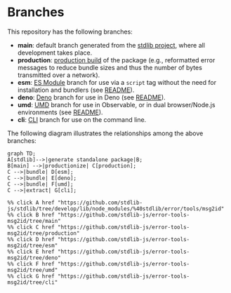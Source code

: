 <!--

@license Apache-2.0

Copyright (c) 2023 The Stdlib Authors.

Licensed under the Apache License, Version 2.0 (the "License");
you may not use this file except in compliance with the License.
You may obtain a copy of the License at

    http://www.apache.org/licenses/LICENSE-2.0

Unless required by applicable law or agreed to in writing, software
distributed under the License is distributed on an "AS IS" BASIS,
WITHOUT WARRANTIES OR CONDITIONS OF ANY KIND, either express or implied.
See the License for the specific language governing permissions and
limitations under the License.

-->

# Branches

This repository has the following branches:

-   **main**: default branch generated from the [stdlib project][stdlib-url], where all development takes place.
-   **production**: [production build][production-url] of the package (e.g., reformatted error messages to reduce bundle sizes and thus the number of bytes transmitted over a network).
-   **esm**: [ES Module][esm-url] branch for use via a `script` tag without the need for installation and bundlers (see [README][esm-readme]).
-   **deno**: [Deno][deno-url] branch for use in Deno (see [README][deno-readme]).
-   **umd**: [UMD][umd-url] branch for use in Observable, or in dual browser/Node.js environments (see [README][umd-readme]).
-   **cli**: [CLI][cli-url] branch for use on the command line.

The following diagram illustrates the relationships among the above branches:

```mermaid
graph TD;
A[stdlib]-->|generate standalone package|B;
B[main] -->|productionize| C[production];
C -->|bundle| D[esm];
C -->|bundle| E[deno];
C -->|bundle| F[umd];
C -->|extract| G[cli];

%% click A href "https://github.com/stdlib-js/stdlib/tree/develop/lib/node_modules/%40stdlib/error/tools/msg2id"
%% click B href "https://github.com/stdlib-js/error-tools-msg2id/tree/main"
%% click C href "https://github.com/stdlib-js/error-tools-msg2id/tree/production"
%% click D href "https://github.com/stdlib-js/error-tools-msg2id/tree/esm"
%% click E href "https://github.com/stdlib-js/error-tools-msg2id/tree/deno"
%% click F href "https://github.com/stdlib-js/error-tools-msg2id/tree/umd"
%% click G href "https://github.com/stdlib-js/error-tools-msg2id/tree/cli"
```

[stdlib-url]: https://github.com/stdlib-js/stdlib/tree/develop/lib/node_modules/%40stdlib/error/tools/msg2id
[production-url]: https://github.com/stdlib-js/error-tools-msg2id/tree/production
[deno-url]: https://github.com/stdlib-js/error-tools-msg2id/tree/deno
[deno-readme]: https://github.com/stdlib-js/error-tools-msg2id/blob/deno/README.md
[umd-url]: https://github.com/stdlib-js/error-tools-msg2id/tree/umd
[umd-readme]: https://github.com/stdlib-js/error-tools-msg2id/blob/umd/README.md
[esm-url]: https://github.com/stdlib-js/error-tools-msg2id/tree/esm
[esm-readme]: https://github.com/stdlib-js/error-tools-msg2id/blob/esm/README.md
[cli-url]: https://github.com/stdlib-js/error-tools-msg2id/tree/cli